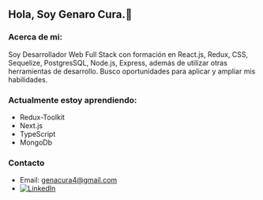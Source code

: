 ## Hola, Soy Genaro Cura.👋

### Acerca de mi:
Soy Desarrollador Web Full Stack con formación en React.js, Redux, CSS, Sequelize, PostgresSQL, Node.js, Express, además de utilizar otras herramientas de desarrollo. Busco oportunidades para aplicar y ampliar mis habilidades.

### Actualmente estoy aprendiendo:
- Redux-Toolkit
- Next.js
- TypeScript
- MongoDb

### Contacto
- Email: [genacura4@gmail.com](mailto:genacura4@gmail.com)
- [![LinkedIn](https://img.shields.io/badge/LinkedIn-Profile-blue?style=flat&logo=linkedin)](https://www.linkedin.com/in/genaro-cura-7275581ba/)

